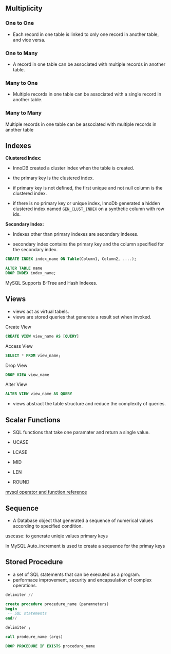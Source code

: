 ## Multiplicity

### One to One

- Each record in one table is linked to only one record in another table, and vice versa.

### One to Many

- A record in one table can be associated with multiple records in another table.

### Many to One

- Multiple records in one table can be associated with a single record in another table.

### Many to Many

Multiple records in one table can be associated with multiple records in another table


## Indexes

**Clustered Index:** 

- InnoDB created a cluster index when the table is created. 

- the primary key is the clustered index.
- if primary key is not defined, the first unique and not null column is the clustered index.
- if there is no primary key or unique index, InnoDb generated a hidden clustered index named `GEN_CLUST_INDEX` on a synthetic column with row ids.

**Secondary Index:**

- Indexes other than primary indexes are secondary indexes.

- secondary index contains the primary key and the column specified for the secondary index.

```sql
CREATE INDEX index_name ON Table(Column1, Column2, ....);
```

```sql
ALTER TABLE name
DROP INDEX index_name;
```

MySQL Supports B-Tree and Hash Indexes.


## Views

- views act as virtual tabels.
- views are stored queries that generate a result set when invoked. 


Create View

```sql
CREATE VIEW view_name AS [QUERY]
```

Access View

```sql
SELECT * FROM view_name;
```

Drop View

```sql
DROP VIEW view_name
```

Alter View

```sql
ALTER VIEW view_name AS QUERY
```
- views abstract the table structure and reduce the complexity of queries.

## Scalar Functions

- SQL functions that take one paramater and return a single value.

- UCASE
- LCASE
- MID
- LEN
- ROUND


[mysql operator and function reference](https://dev.mysql.com/doc/refman/8.4/en/built-in-function-reference.html)


## Sequence 

- A Database object that generated a sequence of numerical values according to specified condition.

usecase: to generate uniqie values primary keys

In MySQL Auto_increment is used to create a sequence for the primay keys


## Stored Procedure

- a set of SQL statements that can be executed as a program.
- performace improvement, security and encapsulation of complex operations.


```sql
delimiter //

create procedure procedure_name (paramneters)
begin
 -- SQL statements
end//

delimiter ;
```

```sql
call prodeure_name (args)
```

```sql
DROP PROCEDURE IF EXISTS procedure_name
```
